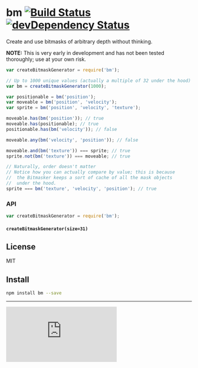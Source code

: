 # bm [![Build Status](https://drone.io/github.com/namuol/bm/status.png)](https://drone.io/github.com/namuol/bm/latest) [![devDependency Status](https://david-dm.org/namuol/bm/dev-status.svg?style=flat-square)](https://david-dm.org/namuol/bm#info=devDependencies)

Create and use bitmasks of arbitrary depth without thinking.

**NOTE:** This is very early in development and has not been tested thoroughly; use at your own risk.

```js
var createBitmaskGenerator = require('bm');

// Up to 1000 unique values (actually a multiple of 32 under the hood)
var bm = createBitmaskGenerator(1000);

var positionable = bm('position');
var moveable = bm('position', 'velocity');
var sprite = bm('position', 'velocity', 'texture');

moveable.has(bm('position')); // true
moveable.has(positionable); // true
positionable.has(bm('velocity')); // false

moveable.any(bm('velocity', 'position')); // false

moveable.and(bm('texture')) === sprite; // true
sprite.not(bm('texture')) === moveable; // true

// Naturally, order doesn't matter
// Notice how you can actually compare by value; this is because
//  the Bitmasker keeps a sort of cache of all the mask objects
//  under the hood.
sprite === bm('texture', 'velocity', 'position'); // true
```

### API

```js
var createBitmaskGenerator = require('bm');
```

#### `createBitmaskGenerator(size=31)`

## License

MIT

## Install

```bash
npm install bm --save
```

----

[![Analytics](https://ga-beacon.appspot.com/UA-33247419-2/bm/README.md)](https://github.com/igrigorik/ga-beacon)
